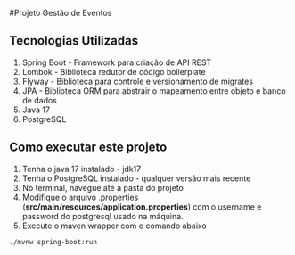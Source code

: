 #Projeto Gestão de Eventos

## Tecnologias Utilizadas

  1. Spring Boot - Framework para criação de API REST
  2. Lombok - Biblioteca redutor de código boilerplate
  3. Flyway - Biblioteca para controle e versionamento de migrates
  4. JPA - Biblioteca ORM para abstrair o mapeamento entre objeto e banco de dados
  5. Java 17
  6. PostgreSQL

## Como executar este projeto

  1. Tenha o java 17 instalado - jdk17
  2. Tenha o PostgreSQL instalado - qualquer versão mais recente
  3. No terminal, navegue até a pasta do projeto
  4. Modifique o arquivo .properties (**src/main/resources/application.properties**) com o username e password do postgresql usado na máquina.
  5. Execute o maven wrapper com o comando abaixo

```maven
./mvnw spring-boot:run

```

